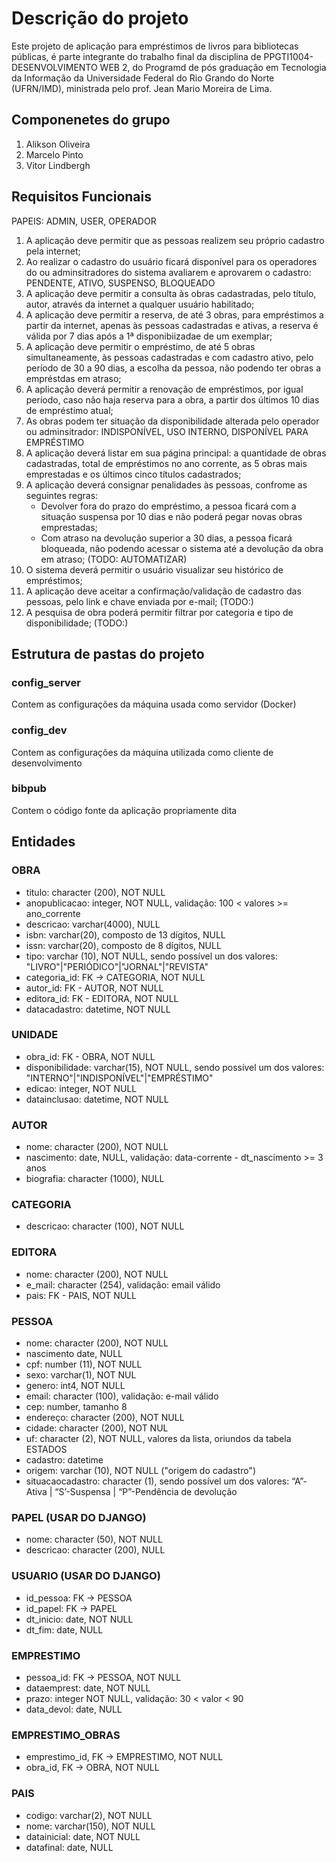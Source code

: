 # Descrição do projeto 
Este projeto de aplicação para empréstimos de livros para bibliotecas públicas, é parte integrante do trabalho final da disciplina de PPGTI1004-DESENVOLVIMENTO WEB 2, do Programd de pós graduação em Tecnologia da Informação da Universidade Federal do Rio Grando do Norte (UFRN/IMD), ministrada pelo prof. Jean Mario Moreira de Lima.

## Componenetes do grupo
1. Alikson Oliveira
2. Marcelo Pinto
3. Vitor Lindbergh

## Requisitos Funcionais
   PAPEIS: ADMIN, USER, OPERADOR
1. A aplicação deve permitir que as pessoas realizem seu próprio cadastro pela internet;
2. Ao realizar o cadastro do usuário ficará disponível para os operadores do ou adminsitradores do sistema avaliarem e aprovarem o cadastro: PENDENTE, ATIVO, SUSPENSO, BLOQUEADO
3. A aplicação deve permitir a consulta às obras cadastradas, pelo título, autor, através da internet a qualquer usuário habilitado;
4. A aplicação deve permitir a reserva, de até 3 obras, para empréstimos a partir da internet, apenas às pessoas cadastradas e ativas, a reserva é válida por 7 dias após a 1ª disponibiizadae de um exemplar;
5. A aplicação deve permitir o empréstimo, de até 5 obras simultaneamente, às pessoas cadastradas e com cadastro ativo, pelo período de 30 a 90 dias, a escolha da pessoa, não podendo ter obras a empréstdas em atraso;
6. A aplicação deverá permitir a renovação de empréstimos, por igual período, caso não haja reserva para a obra, a partir dos últimos 10 dias de empréstimo atual;
7. As obras podem ter situação da disponibilidade alterada pelo operador ou adminsitrador: INDISPONÍVEL, USO INTERNO, DISPONÍVEL PARA EMPRÉSTIMO
8. A aplicação deverá listar em sua página principal: a quantidade de obras cadastradas, total de empréstimos no ano corrente, as 5 obras mais emprestadas e os últimos cinco títulos cadastrados;
9. A aplicação deverá consignar penalidades às pessoas, confrome as seguintes regras:
    * Devolver fora do prazo do empréstimo, a pessoa ficará com a situação suspensa por 10 dias e não poderá pegar novas obras emprestadas; 
    * Com atraso na devolução superior a 30 dias, a pessoa ficará bloqueada, não podendo acessar o sistema até a devolução da obra em atraso; (TODO: AUTOMATIZAR)
10. O sistema deverá permitir o usuário visualizar seu histórico de empréstimos;
11. A aplicação deve aceitar a confirmação/validação de cadastro das pessoas, pelo link e chave enviada por e-mail; (TODO:)
12. A pesquisa de obra poderá permitir filtrar por categoria e tipo de disponibilidade; (TODO:)


## Estrutura de pastas do projeto

### config_server
Contem as configurações da máquina usada como servidor (Docker)

### config_dev
Contem as configurações da máquina utilizada como cliente de desenvolvimento

### bibpub
Contem o código fonte da aplicação propriamente dita


## Entidades

### OBRA
* titulo: character (200), NOT NULL
* anopublicacao: integer, NOT NULL,  validação: 100 < valores >= ano_corrente
* descricao: varchar(4000), NULL
* isbn: varchar(20), composto de 13 dígitos, NULL
* issn: varchar(20), composto de 8 dígitos, NULL
* tipo: varchar (10), NOT NULL, sendo possível un dos valores: "LIVRO"|"PERIÓDICO"|"JORNAL"|"REVISTA"
* categoria_id: FK -> CATEGORIA, NOT NULL
* autor_id: FK - AUTOR, NOT NULL
* editora_id: FK - EDITORA, NOT NULL
* datacadastro: datetime, NOT NULL

### UNIDADE
* obra_id: FK - OBRA, NOT NULL
* disponibilidade: varchar(15), NOT NULL, sendo possível um dos valores: "INTERNO"|"INDISPONÍVEL"|"EMPRÉSTIMO"
* edicao: integer, NOT NULL
* datainclusao: datetime, NOT NULL

### AUTOR
* nome: character (200), NOT NULL
* nascimento: date, NULL, validação: data-corrente - dt_nascimento >= 3 anos
* biografia: character (1000), NULL

### CATEGORIA
* descricao: character (100), NOT NULL

### EDITORA
* nome: character (200), NOT NULL
* e_mail: character (254), validação: email válido
* pais: FK - PAIS, NOT NULL

### PESSOA
* nome: character (200), NOT NULL
* nascimento date, NULL
* cpf: number (11), NOT NULL
* sexo: varchar(1), NOT NUL
* genero: int4, NOT NULL
* email: character (100), validação: e-mail válido
* cep: number, tamanho 8
* endereço: character (200), NOT NULL
* cidade: character (200), NOT NUL
* uf: character (2), NOT NULL, valores da lista, oriundos da tabela ESTADOS
* cadastro: datetime
* origem: varchar (10), NOT NULL ("origem do cadastro")
* situacaocadastro: character (1), sendo possível um dos valores: “A”-Ativa | “S’-Suspensa | “P”-Pendência de devolução

### PAPEL (USAR DO DJANGO)
* nome: character (50), NOT NULL
* descricao: character (200), NULL

### USUARIO (USAR DO DJANGO)
* id_pessoa: FK -> PESSOA
* id_papel: FK -> PAPEL
* dt_inicio: date, NOT NULL
* dt_fim: date, NULL

### EMPRESTIMO	
* pessoa_id: FK -> PESSOA, NOT NULL
* dataemprest: date, NOT NULL
* prazo: integer NOT NULL, validação: 30 < valor < 90
* data_devol: date, NULL

### EMPRESTIMO_OBRAS
* emprestimo_id, FK -> EMPRESTIMO, NOT NULL
* obra_id, FK -> OBRA, NOT NULL

### PAIS
* codigo: varchar(2), NOT NULL
* nome: varchar(150), NOT NULL
* datainicial: date, NOT NULL
* datafinal: date, NULL